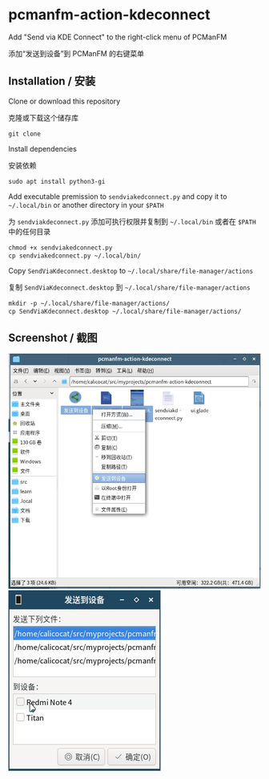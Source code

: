 # pcmanfm-action-kdeconnect

Add "Send via KDE Connect" to the right-click menu of PCManFM

添加“发送到设备”到 PCManFM 的右键菜单

## Installation / 安装

Clone or download this repository

克隆或下载这个储存库

```
git clone 
```

Install dependencies

安装依赖

```
sudo apt install python3-gi
```

Add executable premission to `sendviakedconnect.py` and copy it to `~/.local/bin` or another directory in your `$PATH`

为 `sendviakdeconnect.py` 添加可执行权限并复制到 `~/.local/bin` 或者在 `$PATH` 中的任何目录

```
chmod +x sendviakedconnect.py
cp sendviakedconnect.py ~/.local/bin/
```

Copy `SendViaKdeconnect.desktop` to `~/.local/share/file-manager/actions`

复制 `SendViaKdeconnect.desktop` 到 `~/.local/share/file-manager/actions`

```
mkdir -p ~/.local/share/file-manager/actions/
cp SendViaKdeconnect.desktop ~/.local/share/file-manager/actions/
```

## Screenshot / 截图

![screenshot1.png](screenshot1.png) ![screenshot2.png](screenshot2.png)
